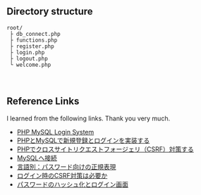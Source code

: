 ## Directory structure
```
root/
 ├ db_connect.php
 ├ functions.php
 ├ register.php
 ├ login.php
 ├ logout.php
 └ welcome.php
```
　　
## Reference Links
I learned from the following links. Thank you very much.
- [PHP MySQL Login System](https://www.tutorialrepublic.com/php-tutorial/php-mysql-login-system.php)
- [PHPとMySQLで新規登録とログインを実装する](https://qiita.com/KosukeQiita/items/b56b3004413c999b9858)
- [PHPでクロスサイトリクエストフォージェリ（CSRF）対策する](https://qiita.com/yoh-nak/items/c264d29eb25f4df7f19e)
- [MySQLへ接続](https://www.javadrive.jp/php/pdo/index3.html)
- [言語別：パスワード向けの正規表現](https://qiita.com/mpyw/items/886218e7b418dfed254b)
- [ログイン時のCSRF対策は必要か](https://qiita.com/khsk/items/f654ddddc249f1f7c5e2)
- [パスワードのハッシュ化とログイン画面](https://qiita.com/hththt/items/af7fb0806397704b2a94)
